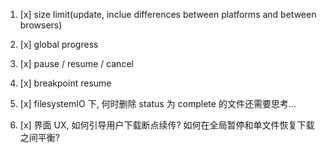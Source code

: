 1. [x] size limit(update, inclue differences between platforms and between browsers)
2. [x] global progress
3. [x] pause / resume / cancel
4. [x] breakpoint resume

5. [x] filesystemIO 下, 何时删除 status 为 complete 的文件还需要思考...
6. [x] 界面 UX, 如何引导用户下载断点续传? 如何在全局暂停和单文件恢复下载之间平衡?
